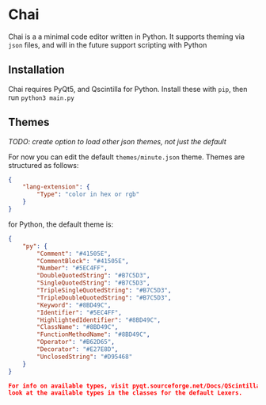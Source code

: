 # Chai

Chai is a a minimal code editor written in Python. It supports theming via `json`
files, and will in the future support scripting with Python

## Installation
Chai requires PyQt5, and Qscintilla for Python. Install these with `pip`, then run
`python3 main.py`

## Themes
*TODO: create option to load other json themes, not just the default*

For now you can edit the default `themes/minute.json` theme. Themes are structured as follows:
```json
{
    "lang-extension": {
        "Type": "color in hex or rgb"
    }
}
```
for Python, the default theme is:
```json
{
	"py": {
		"Comment": "#41505E",
		"CommentBlock": "#41505E",
		"Number": "#5EC4FF",
		"DoubleQuotedString": "#B7C5D3",
		"SingleQuotedString": "#B7C5D3",
		"TripleSingleQuotedString": "#B7C5D3",
		"TripleDoubleQuotedString": "#B7C5D3",
		"Keyword": "#8BD49C",
		"Identifier": "#5EC4FF",
		"HighlightedIdentifier": "#8BD49C",
		"ClassName": "#8BD49C",
		"FunctionMethodName": "#8BD49C",
		"Operator": "#B62D65",
		"Decorator": "#E27E8D",
		"UnclosedString": "#D95468"
	}
}

For info on available types, visit pyqt.sourceforge.net/Docs/QScintilla2/ and 
look at the available types in the classes for the default Lexers. 